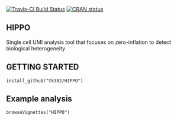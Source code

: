 [![Travis-CI Build Status](https://travis-ci.com/tk382/DynamicCorrelation.svg?branch=master)](https://travis-ci.org/tk382/DynamicCorrelation)
[![CRAN status](https://www.r-pkg.org/badges/version/DynamicCorrelation)](https://cran.r-project.org/package=DynamicCorrelation)

## HIPPO

Single cell UMI analysis tool that focuses on zero-inflation to detect biological heterogeneity

## GETTING STARTED

```
install_github("tk382/HIPPO")
```

## Example analysis

```
browseVignettes("HIPPO")
```
